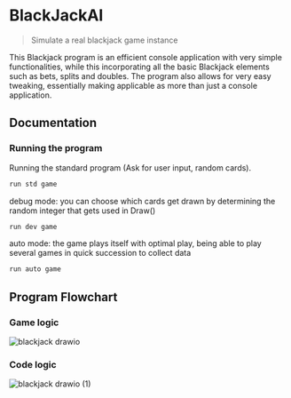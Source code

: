 # BlackJackAI

>Simulate a real blackjack game instance

This Blackjack program is an efficient console application with very simple functionalities, while this incorporating all the basic Blackjack elements such as bets, splits and doubles. 
The program also allows for very easy tweaking, essentially making applicable as more than just a console application.

## Documentation
### Running the program
Running the standard program (Ask for user input, random cards).
```sh
run std game
```
debug mode: you can choose which cards get drawn by determining the random integer that gets used in Draw()
```sh
run dev game
```
auto mode: the game plays itself with optimal play, being able to play several games in quick succession to collect data
```sh
run auto game
```

## Program Flowchart 
### Game logic
![blackjack drawio](https://github.com/mortenl-dev/BlackJackAI/assets/85018341/2cd77120-a90f-4ecc-b28d-ff5e7e96b750)
### Code logic
![blackjack drawio (1)](https://github.com/mortenl-dev/BlackJackAI/assets/85018341/373a0ca3-c999-4de1-b3ae-c588dd046fbe)



